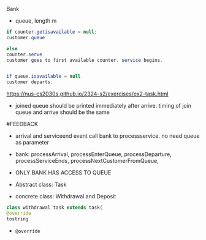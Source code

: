 Bank
- queue, length m

```Java
if counter.getisavailable = null; 
customer.queue

else 
counter.serve
customer goes to first available counter. service begins. 


if queue.isavailable = null
customer departs. 
```

https://nus-cs2030s.github.io/2324-s2/exercises/ex2-task.html

- joined queue should be printed immediately after arrive. timing of join queue and arrive should be the same

#FEEDBACK 
- arrival and serviceend event call bank to processservice. no need queue as parameter
- bank: processArrival, processEnterQueue, processDeparture, processServiceEnds, processNextCustomerFromQueue,
- ONLY BANK HAS ACCESS TO QUEUE

- Abstract class: Task
- concrete class: Withdrawal and Deposit
```Java
class withdrawal task extends task{
@override
tostring
```
- `@override`


